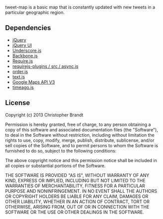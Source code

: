 tweet-map is a basic map that is constantly updated with new tweets in a particular geographic region.

## Dependencies

+ [jQuery](http://jquery.com/)
+ [jQuery UI](http://jqueryui.com/)
+ [Underscore.js](http://underscorejs.org/)
+ [Backbone.js](http://backbonejs.org/)
+ [Require.js](http://requirejs.org/)
+ [requirejs-plugins / src / async.js](https://github.com/millermedeiros/requirejs-plugins/blob/master/src/async.js)
+ [order.js](http://requirejs.org/docs/release/1.0.5/minified/order.js)
+ [text.js](https://github.com/requirejs/text)
+ [Google Maps API V3](https://developers.google.com/maps/documentation/javascript/reference)
+ [timeago.js](http://timeago.yarp.com/)

## License

Copyright (c) 2013 Christopher Brandt

Permission is hereby granted, free of charge, to any person obtaining a copy of this software and associated documentation files (the "Software"), to deal in the Software without restriction, including without limitation the rights to use, copy, modify, merge, publish, distribute, sublicense, and/or sell copies of the Software, and to permit persons to whom the Software is furnished to do so, subject to the following conditions:

The above copyright notice and this permission notice shall be included in all copies or substantial portions of the Software.

THE SOFTWARE IS PROVIDED "AS IS", WITHOUT WARRANTY OF ANY KIND, EXPRESS OR IMPLIED, INCLUDING BUT NOT LIMITED TO THE WARRANTIES OF MERCHANTABILITY, FITNESS FOR A PARTICULAR PURPOSE AND NONINFRINGEMENT. IN NO EVENT SHALL THE AUTHORS OR COPYRIGHT HOLDERS BE LIABLE FOR ANY CLAIM, DAMAGES OR OTHER LIABILITY, WHETHER IN AN ACTION OF CONTRACT, TORT OR OTHERWISE, ARISING FROM, OUT OF OR IN CONNECTION WITH THE SOFTWARE OR THE USE OR OTHER DEALINGS IN THE SOFTWARE.
